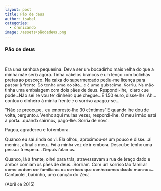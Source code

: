 ```yaml
---
layout: post
title: Pão de deus
author: isabel
categories:
  - cronicando
image: /assets/pãodedeus.png
---
```

### P&atilde;o de deus

&nbsp;

Era uma senhora pequenina. Devia ser um bocadinho mais velha do que a minha m&atilde;e seria agora. Tinha cabelos brancos e um len&ccedil;o com bolinhas pretas ao pesco&ccedil;o. Na caixa do supermercado pediu-me licen&ccedil;a para passar &agrave; frente. S&oacute; tenho uma coisita…e é uma guloseima. Sorriu. Na m&atilde;o tinha uma embalagem com dois p&atilde;es de deus. Respondi-lhe,&nbsp; claro que pode…N&atilde;o sei se vou ter dinheiro que chegue…&Eacute; 1.50 euro, disse-lhe. Ah…contou o dinheiro &agrave; minha frente e o sorriso apagou-se…

"N&atilde;o se preocupe,&nbsp; eu empresto-lhe 30 c&ecirc;ntimos" E quando lhe dou de volta, perguntou. Venho aqui muitas vezes, respondi-lhe. O meu irm&atilde;o est&aacute; &agrave; porta…quando sairmos, pago-lhe. Sorria de novo.

Pagou, agradeceu e foi embora.&nbsp;

Quando eu sa&iacute; ainda os vi. Ela olhou, aproximou-se um pouco e disse…ai menina, afinal o meu…Foi a minha vez de ir embora. Desculpe tenho uma pessoa &agrave; espera… Depois falamos.&nbsp;

Quando, l&aacute; &agrave; frente, olhei para tr&aacute;s, atravessavam a rua de bra&ccedil;o dado e ambos comiam os p&atilde;es de deus…Sorriam. Com um sorriso t&atilde;o familiar como podem ser familiares os sorrisos que conhecemos desde meninos…Cantarolei, baixinho, uma can&ccedil;&atilde;o do Zeca.

(Abril de 2015)

&nbsp;
